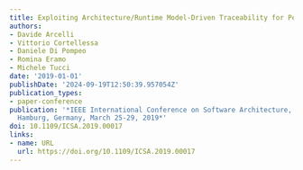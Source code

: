 ```yaml
---
title: Exploiting Architecture/Runtime Model-Driven Traceability for Performance Improvement
authors:
- Davide Arcelli
- Vittorio Cortellessa
- Daniele Di Pompeo
- Romina Eramo
- Michele Tucci
date: '2019-01-01'
publishDate: '2024-09-19T12:50:39.957054Z'
publication_types:
- paper-conference
publication: '*IEEE International Conference on Software Architecture, ICSA 2019,
  Hamburg, Germany, March 25-29, 2019*'
doi: 10.1109/ICSA.2019.00017
links:
- name: URL
  url: https://doi.org/10.1109/ICSA.2019.00017
---
```

